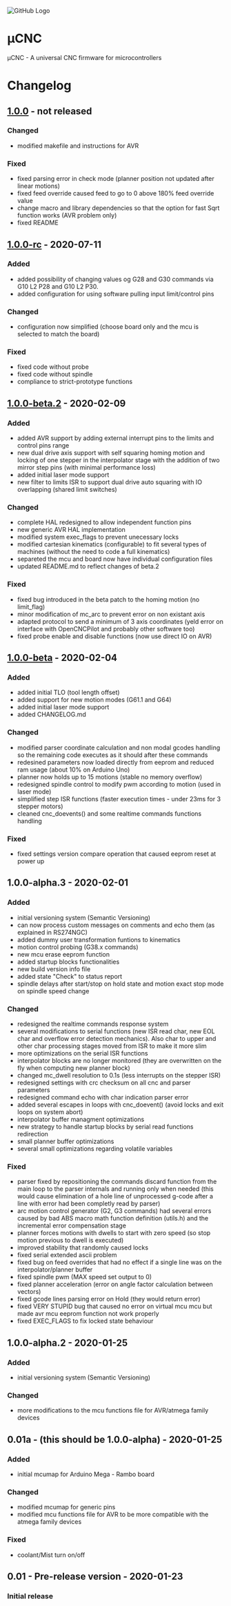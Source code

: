 ![GitHub Logo](https://github.com/Paciente8159/uCNC/blob/master/docs/logo.png?raw=true)

# µCNC
µCNC - A universal CNC firmware for microcontrollers

# Changelog

## [1.0.0] - not released

### Changed
  - modified makefile and instructions for AVR

### Fixed
  - fixed parsing error in check mode (planner position not updated after linear motions)
  - fixed feed override caused feed to go to 0 above 180% feed override value
  - change macro and library dependencies so that the option for fast Sqrt function works (AVR problem only)
  - fixed README

## [1.0.0-rc] - 2020-07-11

### Added
  - added possibility of changing values og G28 and G30 commands via G10 L2 P28 and G10 L2 P30.
  - added configuration for using software pulling input limit/control pins

### Changed
  - configuration now simplified (choose board only and the mcu is selected to match the board)

### Fixed
  - fixed code without probe
  - fixed code without spindle
  - compliance to strict-prototype functions

## [1.0.0-beta.2] - 2020-02-09

### Added
  - added AVR support by adding external interrupt pins to the limits and control pins range
  - new dual drive axis support with self squaring homing motion and locking of one stepper in the interpolator stage with the addition of two mirror step pins (with minimal performance loss)
  - added initial laser mode support
  - new filter to limits ISR to support dual drive auto squaring with IO overlapping (shared limit switches)

### Changed
  - complete HAL redesigned to allow independent function pins
  - new generic AVR HAL implementation
  - modified system exec_flags to prevent unecessary locks
  - modified cartesian kinematics (configurable) to fit several types of machines (without the need to code a full kinematics)
  - separeted the mcu and board now have individual configuration files
  - updated README.md to reflect changes of beta.2

### Fixed
  - fixed bug introduced in the beta patch to the homing motion (no limit_flag)
  - minor modification of mc_arc to prevent error on non existant axis
  - adapted protocol to send a minimum of 3 axis coordinates (yeld error on interface with OpenCNCPilot and probably other software too)
  - fixed probe enable and disable functions (now use direct IO on AVR)

## [1.0.0-beta] - 2020-02-04

### Added
  - added initial TLO (tool length offset)
  - added support for new motion modes (G61.1 and G64)
  - added initial laser mode support
  - added CHANGELOG.md

### Changed
  - modified parser coordinate calculation and non modal gcodes handling so the remaining code executes as it should after these commands
  - redesined parameters now loaded directly from eeprom and reduced ram usage (about 10% on Arduino Uno)
  - planner now holds up to 15 motions (stable no memory overflow)
  - redesigned spindle control to modify pwm according to motion (used in laser mode)
  - simplified step ISR functions (faster execution times - under 23ms for 3 stepper motors)
  - cleaned cnc_doevents() and some realtime commands functions handling

### Fixed
  - fixed settings version compare operation that caused eeprom reset at power up

## 1.0.0-alpha.3 - 2020-02-01

### Added
  - initial versioning system (Semantic Versioning)
  - can now process custom messages on comments and echo them (as explained in RS274NGC)
  - added dummy user transformation funtions to kinematics
  - motion control probing (G38.x commands)
  - new mcu erase eeprom function
  - added startup blocks functionalities
  - new build version info file
  - added state "Check" to status report
  - spindle delays after start/stop on hold state and motion exact stop mode on spindle speed change

### Changed
  - redesigned the realtime commands response system
  - several modifications to serial functions (new ISR read char, new EOL char and overflow error detection mechanics). Also char to upper and other char processing stages moved from ISR to make it more slim
  - more optimizations on the serial ISR functions
  - interpolator blocks are no longer monitored (they are overwritten on the fly when computing new planner block)
  - changed mc_dwell resolution to 0.1s (less interrupts on the stepper ISR)
  - redesigned settings with crc checksum on all cnc and parser parameters
  - redesigned command echo with char indication parser error
  - added several escapes in loops with cnc_doevent() (avoid locks and exit loops on system abort)
  - interpolator buffer managment optimizations
  - new strategy to handle startup blocks by serial read functions redirection
  - small planner buffer optimizations
  - several small optimizations regarding volatile variables

### Fixed
  - parser fixed by repositioning the commands discard function from the main loop to the parser internals and running only when needed (this would cause elimination of a hole line of unprocessed g-code after a line with error had been completly read by parser)
  - arc motion control generator (G2, G3 commands) had several errors caused by bad ABS macro math function definition (utils.h) and the incremental error compensation stage
  - planner forces motions with dwells to start with zero speed (so stop motion previous to dwell is executed)
  - improved stability that randomly caused locks
  - fixed serial extended ascii problem
  - fixed bug on feed overrides that had no effect if a single line was on the interpolator/planner buffer
  - fixed spindle pwm (MAX speed set output to 0)
  - fixed planner acceleration (error on angle factor calculation between vectors)
  - fixed gcode lines parsing error on Hold (they would return error)
  - fixed VERY STUPID bug that caused no error on virtual mcu mcu but made avr mcu eeprom function not work properly
  - fixed EXEC_FLAGS to fix locked state behaviour

## 1.0.0-alpha.2 - 2020-01-25

### Added
  - initial versioning system (Semantic Versioning)

### Changed
  - more modifications to the mcu functions file for AVR/atmega family devices

## 0.01a - (this should be 1.0.0-alpha) - 2020-01-25

### Added
  - initial mcumap for Arduino Mega - Rambo board

### Changed
  - modified mcumap for generic pins
  - modified mcu functions file for AVR to be more compatible with the atmega family devices

### Fixed
  - coolant/Mist turn on/off

## 0.01 - Pre-release version - 2020-01-23

### Initial release

[1.0.0]: https://github.com/Paciente8159/uCNC/releases/tag/v1.0.0
[1.0.0-rc]: https://github.com/Paciente8159/uCNC/releases/tag/v1.0.0-rc
[1.0.0-beta.2]: https://github.com/Paciente8159/uCNC/releases/tag/v1.0.0-beta.2
[1.0.0-beta]: https://github.com/Paciente8159/uCNC/releases/tag/v1.0.0-beta
